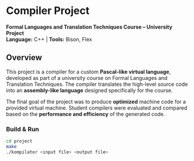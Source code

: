 # Compiler Project

**Formal Languages and Translation Techniques Course – University Project**  
**Language:** C++ | **Tools:** Bison, Flex

## Overview

This project is a compiler for a custom **Pascal-like virtual language**, developed as part of a university course on Formal Languages and Translation Techniques. The compiler translates the high-level source code into an **assembly-like language** designed specifically for the course.

The final goal of the project was to produce **optimized** machine code for a provided virtual machine. Student compilers were evaluated and compared based on the **performance and efficiency** of the generated code.

### Build & Run

```bash
cd project
make
./kompilator <input file> <output file>
```
